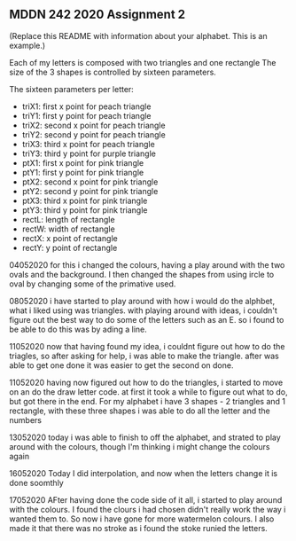 ## MDDN 242 2020 Assignment 2

(Replace this README with information about your alphabet. This is an example.)

Each of my letters is composed with two triangles and one rectangle The size of the 3 shapes is controlled by sixteen parameters.

The sixteen parameters per letter:
  * triX1: first x point for peach triangle
  * triY1: first y point for peach triangle
  * triX2: second x point for peach triangle
  * triY2: second y point for peach triangle
  * triX3: third x point for peach triangle
  * triY3: third y point for purple triangle
  * ptX1: first x point for pink triangle
  * ptY1: first y point for pink triangle
  * ptX2: second x point for pink triangle
  * ptY2: second y point for pink triangle
  * ptX3: third x point for pink triangle
  * ptY3: third y point for pink triangle
  * rectL: length of rectangle
  * rectW: width of rectangle
  * rectX: x point of rectangle
  * rectY: y point of rectangle


04052020 for this  i changed the colours, having a play around with the two ovals and the background. I then changed the shapes from using ircle to oval by changing some of the primative used. 

08052020 i have started to play around with how i would do the alphbet, what i liked using was triangles. with playing around with ideas, i couldn't figure out the best way to do some of the letters such as an E. so i found to be able to do this was by ading a line.

11052020  now that having found my idea, i couldnt figure out how to do the triagles, so after asking for help, i was able to make the triangle. after  was able to get one done it was easier to get the second on done.

11052020 having now figured out how to do the triangles, i started to move on an do the draw letter code. at first it took a while to figure out what to do, but got there in the end. For my alphabet i have 3 shapes - 2 triangles and 1 rectangle, with these three shapes i was able to do all the letter and the numbers

13052020 today i was able to finish to off the alphabet, and strated to play around with the colours, though I'm thinking i might change the colours again 

16052020 Today I did interpolation, and now when the letters change it is done soomthly 

17052020 AFter having done the code side of it all, i started to play around with the colours. I found the clours i had chosen didn't really work the way i wanted them to. So now i have gone for more watermelon colours. I also made it that there was no stroke as i found the stoke runied the letters.